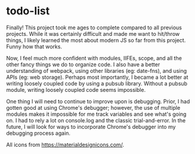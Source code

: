 # todo-list
Finally! This project took me ages to complete compared to all previous projects. While it was certainly difficult and made me want to hit/throw things, I likely learned the most about modern JS so far from this project. Funny how that works. 

Now, I feel much more confident with modules, IIFEs, scope, and all the other fancy things we do to organize code. I also have a better understanding of webpack, using other libraries (eg: date-fns), and using APIs (eg: web storage). Perhaps most importantly, I became a lot better at writing loosely coupled code by using a pubsub library. Without a pubsub module, writing loosely coupled code seems impossible.

One thing I will need to continue to improve upon is debugging. Prior, I had gotten good at using Chrome's debugger; however, the use of multiple modules makes it impossible for me track variables and see what's going on. I had to rely a lot on console.log and the classic trial-and-error. In the future, I will look for ways to incorporate Chrome's debugger into my debugging process again.

All icons from https://materialdesignicons.com/.